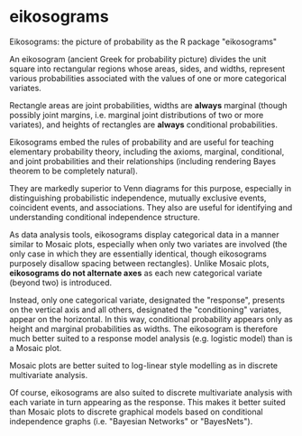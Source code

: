 # eikosograms
Eikosograms: the picture of probability as the R package "eikosograms"

An eikosogram (ancient Greek for probability picture) divides the unit square into rectangular regions whose areas, sides, and widths, represent various probabilities associated with the values of one or more categorical variates.

Rectangle areas are joint probabilities, widths are **always** marginal (though possibly joint margins, i.e. marginal joint distributions of two or more variates), and heights of rectangles are **always** conditional probabilities.

Eikosograms embed the rules of probability and are useful for teaching elementary probability theory, including the axioms, marginal, conditional, and joint probabilities and their relationships (including rendering Bayes theorem to be completely natural).

They are markedly superior to Venn diagrams for this purpose, especially in distinguishing probabilistic independence, mutually exclusive events, coincident events, and associations. They also are useful for identifying and understanding conditional independence structure.

As data analysis tools, eikosograms display categorical data in a manner similar to Mosaic plots, especially when only two variates are involved (the only case in which they are essentially identical, though eikosograms purposely disallow spacing between rectangles).
Unlike Mosaic plots, **eikosograms do not alternate axes** as each new categorical variate (beyond two) is introduced.  

Instead, only one categorical variate, designated the "response", presents on the vertical axis and all others, designated the "conditioning" variates, appear on the horizontal. In this way, conditional probability appears only as height and marginal probabilities as widths. The eikosogram is therefore much better suited to a response model analysis (e.g. logistic model)
than is a Mosaic plot. 

Mosaic plots are better suited to log-linear style modelling as in discrete multivariate analysis.

Of course, eikosograms are also suited to discrete multivariate analysis with each variate in turn appearing as the response. This makes it better suited than Mosaic plots to discrete graphical models based on conditional independence graphs (i.e. "Bayesian Networks" or "BayesNets").
